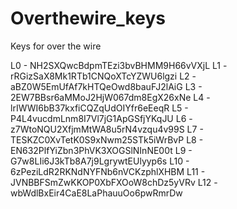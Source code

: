 # Overthewire_keys

Keys for over the wire

L0 - NH2SXQwcBdpmTEzi3bvBHMM9H66vVXjL
L1 - rRGizSaX8Mk1RTb1CNQoXTcYZWU6lgzi
L2 - aBZ0W5EmUfAf7kHTQeOwd8bauFJ2lAiG
L3 - 2EW7BBsr6aMMoJ2HjW067dm8EgX26xNe
L4 -lrIWWI6bB37kxfiCQZqUdOIYfr6eEeqR
L5 - P4L4vucdmLnm8I7Vl7jG1ApGSfjYKqJU
L6 -z7WtoNQU2XfjmMtWA8u5rN4vzqu4v99S
L7 - TESKZC0XvTetK0S9xNwm25STk5iWrBvP
L8 - EN632PlfYiZbn3PhVK3XOGSlNInNE00t
L9 - G7w8LIi6J3kTb8A7j9LgrywtEUlyyp6s
L10 - 6zPeziLdR2RKNdNYFNb6nVCKzphlXHBM
L11 - JVNBBFSmZwKKOP0XbFXOoW8chDz5yVRv
L12 - wbWdlBxEir4CaE8LaPhauuOo6pwRmrDw
